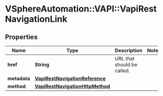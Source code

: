 # VSphereAutomation::VAPI::VapiRestNavigationLink

## Properties
Name | Type | Description | Notes
------------ | ------------- | ------------- | -------------
**href** | **String** | URL that should be called. | 
**metadata** | [**VapiRestNavigationReference**](VapiRestNavigationReference.md) |  | 
**method** | [**VapiRestNavigationHttpMethod**](VapiRestNavigationHttpMethod.md) |  | 


